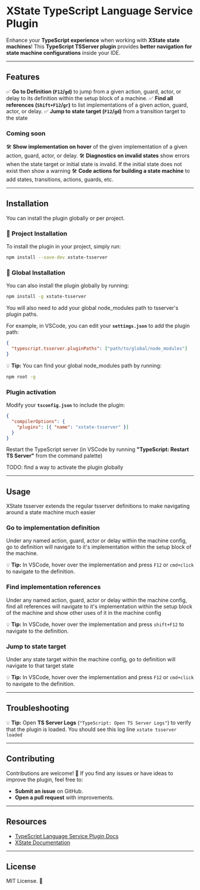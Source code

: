 # **XState TypeScript Language Service Plugin**

Enhance your **TypeScript experience** when working with **XState state machines**!
This **TypeScript TSServer plugin** provides **better navigation for state machine configurations** inside your IDE.

---

## **Features**

✅ **Go to Definition (`F12`/`gd`)** to jump from a given action, guard, actor, or delay to its definition within the setup block of a machine.
✅ **Find all references (`Shift+F12`/`gr`)** to list implementations of a given action, guard, actor, or delay.
✅ **Jump to state target (`F12`/`gd`)** from a transition target to the state

### Coming soon

🛠️ **Show implementation on hover** of the given implementation of a given action, guard, actor, or delay.
🛠️ **Diagnostics on invalid states** show errors when the state target or
initial state is invalid. If the initial state does not exist then show a
warning
🛠️ **Code actions for building a state machine** to add states, transitions,
actions, guards, etc.

---

## **Installation**

You can install the plugin globally or per project.

### **📌 Project Installation**

To install the plugin in your project, simply run:

```sh
npm install --save-dev xstate-tsserver
```

### **📌 Global Installation**

You can also install the plugin globally by running:

```sh
npm install -g xstate-tsserver
```

You will also need to add your global node_modules path to tsserver's plugin paths.

For example, in VSCode, you can edit your **`settings.json`** to add the plugin path:

```json
{
  "typescript.tsserver.pluginPaths": ["path/to/global/node_modules"]
}
```

💡 **Tip:** You can find your global node_modules path by running:

```sh
npm root -g
```

### Plugin activation

Modify your **`tsconfig.json`** to include the plugin:

```json
{
  "compilerOptions": {
    "plugins": [{ "name": "xstate-tsserver" }]
  }
}
```

Restart the TypeScript server (in VSCode by running **"TypeScript: Restart TS Server"** from the command palette)

TODO: find a way to activate the plugin globally

---

## **Usage**

XState tsserver extends the regular tsserver definitions to make navigating
around a state machine much easier

### Go to implementation definition

Under any named action, guard, actor or delay within the machine config, go to definition will navigate to it's implementation within the setup block of the machine.

💡 **Tip:** In VSCode, hover over the implementation and press `F12` or `cmd+click` to navigate to the definition.

### Find implementation references

Under any named action, guard, actor or delay within the machine config, find all references will navigate to it's implementation within the setup block of the machine and show other uses of it in the machine config

💡 **Tip:** In VSCode, hover over the implementation and press `shift+F12` to navigate to the definition.

### Jump to state target

Under any state target within the machine config, go to definition will navigate
to that target state

💡 **Tip:** In VSCode, hover over the implementation and press `F12` or `cmd+click` to navigate to the definition.

---

## Troubleshooting

💡 **Tip:** Open **TS Server Logs** (`"TypeScript: Open TS Server Logs"`) to verify that the plugin is loaded.
You should see this log line `xstate tsserver loaded`

---

## **Contributing**

Contributions are welcome! 🚀 If you find any issues or have ideas to improve the plugin, feel free to:

- **Submit an issue** on GitHub.
- **Open a pull request** with improvements.

---

## **Resources**

- [TypeScript Language Service Plugin Docs](https://github.com/microsoft/TypeScript/wiki/Writing-a-Language-Service-Plugin#overview-writing-a-simple-plugin)
- [XState Documentation](https://stately.ai/docs)

---

## **License**

MIT License. 📝
